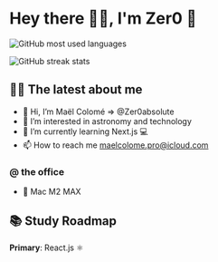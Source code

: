# Hey there 👋🏻, I'm Zer0 🐙

![GitHub most used languages](https://github-readme-stats.vercel.app/api?username=Zer0absolute&show_icons=true&theme=onedark)


![GitHub streak stats](http://github-readme-streak-stats.herokuapp.com?user=Zer0absolute&theme=onedark)

<!-- ![GitHub profile views](https://komarev.com/ghpvc/?username=ZeR0HeR00&label=Profile%20views&color=0e75b6&style=flat) -->

## 👨‍💻 The latest about me 

- 👋 Hi, I’m Maël Colomé => @Zer0absolute
- 👀 I’m interested in astronomy and technology
- 🌱 I’m currently learning Next.js 💻
- 📫 How to reach me maelcolome.pro@icloud.com

### @ the office 

- 👾 Mac M2 MAX

## 📚 Study Roadmap 

**Primary**: React.js ⚛️

<!---
Zer0absolute/ZeR0HeR00 is a ✨ special ✨ repository because its `README.md` (this file) appears on your GitHub profile.
You can click the Preview link to take a look at your changes.
--->

<!--
**Zer0absolute/Zer0absolute** is a ✨ _special_ ✨ repository because its `README.md` (this file) appears on your GitHub profile.

Here are some ideas to get you started:

- 🔭 I’m currently working on ...
- 🌱 I’m currently learning ...
- 👯 I’m looking to collaborate on ...
- 🤔 I’m looking for help with ...
- 💬 Ask me about ...
- 📫 How to reach me: ...
- 😄 Pronouns: ...
- ⚡ Fun fact: ...
-->
